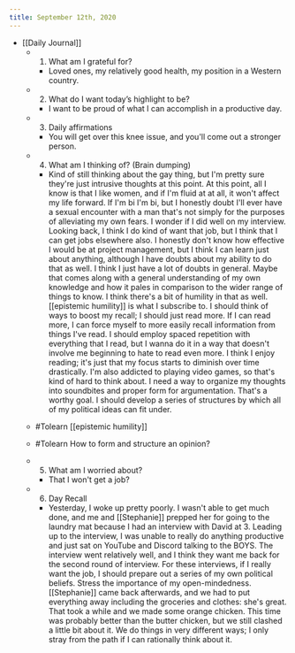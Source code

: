 ```yaml
---
title: September 12th, 2020
---
```


- [[Daily Journal]]
	 - 1. What am I grateful for?
		 - Loved ones, my relatively good health, my position in a Western country.

	 - 2. What do I want today’s highlight to be?
		 - I want to be proud of what I can accomplish in a productive day. 

	 - 3. Daily affirmations
		 - You will get over this knee issue, and you'll come out a stronger person.

	 - 4. What am I thinking of? (Brain dumping)
		 - Kind of still thinking about the gay thing, but I'm pretty sure they're just intrusive thoughts at this point. At this point, all I know is that I like women, and if I'm fluid at at all, it won't affect my life forward. If I'm bi I'm bi, but I honestly doubt I'll ever have a sexual encounter with a man that's not simply for the purposes of alleviating my own fears. I wonder if I did well on my interview. Looking back, I think I do kind of want that job, but I think that I can get jobs elsewhere also. I honestly don't know how effective I would be at project management, but I think I can learn just about anything, although I have doubts about my ability to do that as well. I think I just have a lot of doubts in general. Maybe that comes along with a general understanding of my own knowledge and how it pales in comparison to the wider range of things to know. I think there's a bit of humility in that as well. [[epistemic humility]] is what I subscribe to. I should think of ways to boost my recall; I should just read more. If I can read more, I can force myself to more easily recall information from things I've read. I should employ spaced repetition with everything that I read, but I wanna do it in a way that doesn't involve me beginning to hate to read even more. I think I enjoy reading; it's just that my focus starts to diminish over time drastically. I'm also addicted to playing video games, so that's kind of hard to think about. I need a way to organize my thoughts into soundbites and proper form for argumentation. That's a worthy goal. I should develop a series of structures by which all of my political ideas can fit under.

	 - #Tolearn [[epistemic humility]]

	 - #Tolearn How to form and structure an opinion?

	 - 5. What am I worried about?
		 - That I won't get a job?

	 - 6. Day Recall
		 - Yesterday, I woke up pretty poorly. I wasn't able to get much done, and me and [[Stephanie]] prepped her for going to the laundry mat because I had an interview with David at 3. Leading up to the interview, I was unable to really do anything productive and just sat on YouTube and Discord talking to the BOYS. The interview went relatively well, and I think they want me back for the second round of interview. For these interviews, if I really want the job, I should prepare out a series of my own political beliefs. Stress the importance of my open-mindedness. [[Stephanie]] came back afterwards, and we had to put everything away including the groceries and clothes: she's great. That took a while and we made some orange chicken. This time was probably better than the butter chicken, but we still clashed a little bit about it. We do things in very different ways; I only stray from the path if I can rationally think about it. 
